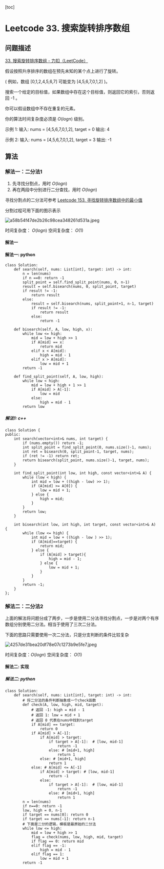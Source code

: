 
[toc]

# Leetcode 33. 搜索旋转排序数组

## 问题描述

[33. 搜索旋转排序数组 - 力扣（LeetCode）](https://leetcode-cn.com/problems/search-in-rotated-sorted-array/)

假设按照升序排序的数组在预先未知的某个点上进行了旋转。

( 例如，数组 [0,1,2,4,5,6,7] 可能变为 [4,5,6,7,0,1,2] )。

搜索一个给定的目标值，如果数组中存在这个目标值，则返回它的索引，否则返回 -1 。

你可以假设数组中不存在重复的元素。

你的算法时间复杂度必须是 $O(logn)$ 级别。

示例 1:
输入: nums = [4,5,6,7,0,1,2], target = 0
输出: 4

示例 2:
输入: nums = [4,5,6,7,0,1,2], target = 3
输出: -1

## 算法

### 解法一：二分法1

1. 先寻找分割点，用时 $O(logn)$
2. 再在两段中分别进行二分查找，用时 $O(logn)$

寻找分割点的二分法可参考 [Leetcode 153. 寻找旋转排序数组中的最小值](https://app.yinxiang.com/shard/s54/nl/22483756/431d5197-d099-4462-a1cb-51dce3cddd13/)

分割过程可用下面的图示表示

![a58b54f47de2b26c98cea348261d531a.jpeg](evernotecid://7E3AE0DC-DC71-4DDC-9CC8-0C832D6C11C2/appyinxiangcom/22483756/ENResource/p10718)

时间复杂度： $O(logn)$
空间复杂度： $O(1)$

#### 解法一

#### 解法一: python

```
class Solution:
    def search(self, nums: List[int], target: int) -> int:
        n = len(nums)
        if n ==0: return -1
        split_point = self.find_split_point(nums, 0, n-1)
        result = self.bisearch(nums, 0, split_point, target)
        if result != -1: 
            return result
        else:
            result = self.bisearch(nums, split_point+1, n-1, target)
            if result != -1: 
                return result
            else: 
                return -1

    def bisearch(self, A, low, high, x):
        while low <= high:
            mid = low + high >> 1
            if A[mid] == x:
                return mid
            elif x < A[mid]:
                high = mid - 1
            elif x > A[mid]:
                low = mid + 1
        return -1

    def find_split_point(self, A, low, high):
        while low < high:
            mid = low + high + 1 >> 1
            if A[mid] > A[-1]:
                low = mid
            else:
                high = mid - 1
        return low
```

##### 解法1: c++

```
class Solution {
public:
    int search(vector<int>& nums, int target) {
        if (nums.empty()) return -1;
        int split_point = find_split_point(0, nums.size()-1, nums);
        int ret = bisearch(0, split_point-1, target, nums);
        if (ret != -1) return ret;
        return bisearch(split_point, nums.size()-1, target, nums);
    }

    int find_split_point(int low, int high, const vector<int>& A) {
        while (low < high) {
            int mid = low + ((high - low) >> 1);
            if (A[mid] >= A[0]) {
                low = mid + 1;
            } else {
                high = mid;
            }
        }
        return low;
    }

    int bisearch(int low, int high, int target, const vector<int>& A) {
        while (low <= high) {
            int mid = low + ((high - low ) >> 1);
            if (A[mid]==target) {
                return mid;
            } else {
                if (A[mid] > target){
                    high = mid - 1;
                } else {
                    low = mid + 1;
                }
            }
        }
        return -1;
    }
};
``` 

### 解法二：二分法2

上面的解法将问题分成了两步，一步是使用二分法寻找分割点，一步是对两个有序数组分别使用二分法。相当于使用了三次二分法。

下面的思路只需要使用一次二分法，只是分支判断的条件比较复杂

![4257de31bea20df78e07c1273b9e5fe7.jpeg](evernotecid://7E3AE0DC-DC71-4DDC-9CC8-0C832D6C11C2/appyinxiangcom/22483756/ENResource/p10719)

时间复杂度：$O(logn)$
空间复杂度： $O(1)$

#### 解法二: 实现

##### 解法二: python

```
class Solution:
    def search(self, nums: List[int], target: int) -> int:
        # 将二分法的条件判断抽象成一个check函数
        def check(A, low, high, mid, target):
            # 返回 -1: high = mid - 1  
            # 返回 1: low = mid + 1
            # 返回 0 代表在nums中找到target
            if A[mid] == target:
                return 0
            if A[mid] > A[-1]: 
                if A[mid] > target:
                    if target > A[-1]:  # [low, mid-1]
                        return -1
                    else: # [mid+1, high]
                        return 1 
                else: # [mid+1, high]
                    return 1
            else: # A[mid] <= A[-1]
                if A[mid] > target: # [low, mid-1]
                    return -1
                else:
                    if target > A[-1]:  # [low, mid-1]
                        return -1
                    else: # [mid+1, high]
                        return 1
        n = len(nums)
        if n==0: return -1
        low, high = 0, n-1
        if target == nums[0]: return 0
        if target == nums[-1]: return n-1
        # 下面是二分的逻辑，模板是最原始的二分法
        while low <= high:
            mid = low + high >> 1
            flag = check(nums, low, high, mid, target)
            if flag == 0: return mid
            elif flag == -1:
                high = mid - 1
            elif flag == 1:
                low = mid + 1
        return -1
```
